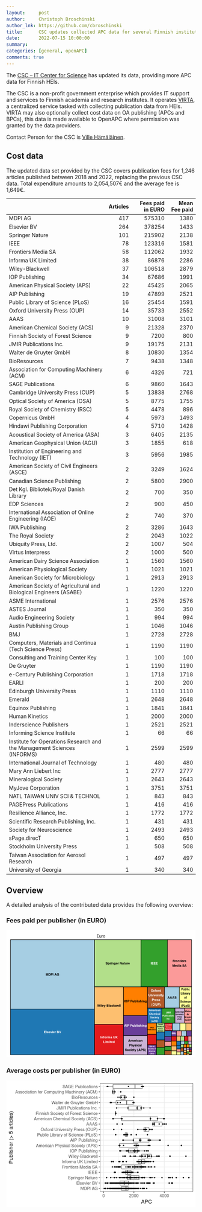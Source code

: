 ```yaml
---
layout:     post
author:     Christoph Broschinski
author_lnk: https://github.com/cbroschinski
title:      CSC updates collected APC data for several Finnish institutions
date:       2022-07-15 10:00:00
summary:    
categories: [general, openAPC]
comments: true
---
```





The [CSC – IT Center for Science](https://www.csc.fi/en/home) has updated its data, providing more APC data for Finnish HEIs.

The CSC is a non-profit government enterprise which provides IT support and services to Finnish academia and research institutes. It operates [VIRTA](https://wiki.eduuni.fi/display/cscvirtajtp/VIRTA+in+English), a centralized service tasked with collecting publication data from HEIs. VIRTA may also optionally collect cost data on OA publishing (APCs and BPCs), this data is made available to OpenAPC where permission was granted by the data providers.

Contact Person for the CSC is [Ville Hämäläinen](mailto:virta-julkaisutietopalvelu@csc.fi).

## Cost data




The updated data set provided by the CSC covers publication fees for 1,246 articles published between 2018 and 2022, replacing the previous CSC data. Total expenditure amounts to 2,054,507€ and the average fee is 1,649€.



|                                                                        | Articles| Fees paid in EURO| Mean Fee paid|
|:-----------------------------------------------------------------------|--------:|-----------------:|-------------:|
|MDPI AG                                                                 |      417|            575310|          1380|
|Elsevier BV                                                             |      264|            378254|          1433|
|Springer Nature                                                         |      101|            215902|          2138|
|IEEE                                                                    |       78|            123316|          1581|
|Frontiers Media SA                                                      |       58|            112062|          1932|
|Informa UK Limited                                                      |       38|             86876|          2286|
|Wiley-Blackwell                                                         |       37|            106518|          2879|
|IOP Publishing                                                          |       34|             67686|          1991|
|American Physical Society (APS)                                         |       22|             45425|          2065|
|AIP Publishing                                                          |       19|             47899|          2521|
|Public Library of Science (PLoS)                                        |       16|             25454|          1591|
|Oxford University Press (OUP)                                           |       14|             35733|          2552|
|AAAS                                                                    |       10|             31008|          3101|
|American Chemical Society (ACS)                                         |        9|             21328|          2370|
|Finnish Society of Forest Science                                       |        9|              7200|           800|
|JMIR Publications Inc.                                                  |        9|             19175|          2131|
|Walter de Gruyter GmbH                                                  |        8|             10830|          1354|
|BioResources                                                            |        7|              9438|          1348|
|Association for Computing Machinery (ACM)                               |        6|              4326|           721|
|SAGE Publications                                                       |        6|              9860|          1643|
|Cambridge University Press (CUP)                                        |        5|             13838|          2768|
|Optical Society of America (OSA)                                        |        5|              8775|          1755|
|Royal Society of Chemistry (RSC)                                        |        5|              4478|           896|
|Copernicus GmbH                                                         |        4|              5973|          1493|
|Hindawi Publishing Corporation                                          |        4|              5710|          1428|
|Acoustical Society of America (ASA)                                     |        3|              6405|          2135|
|American Geophysical Union (AGU)                                        |        3|              1855|           618|
|Institution of Engineering and Technology (IET)                         |        3|              5956|          1985|
|American Society of Civil Engineers (ASCE)                              |        2|              3249|          1624|
|Canadian Science Publishing                                             |        2|              5800|          2900|
|Det Kgl. Bibliotek/Royal Danish Library                                 |        2|               700|           350|
|EDP Sciences                                                            |        2|               900|           450|
|International Association of Online Engineering (IAOE)                  |        2|               740|           370|
|IWA Publishing                                                          |        2|              3286|          1643|
|The Royal Society                                                       |        2|              2043|          1022|
|Ubiquity Press, Ltd.                                                    |        2|              1007|           504|
|Virtus Interpress                                                       |        2|              1000|           500|
|American Dairy Science Association                                      |        1|              1560|          1560|
|American Physiological Society                                          |        1|              1021|          1021|
|American Society for Microbiology                                       |        1|              2913|          2913|
|American Society of Agricultural and Biological Engineers (ASABE)       |        1|              1220|          1220|
|ASME International                                                      |        1|              2576|          2576|
|ASTES Journal                                                           |        1|               350|           350|
|Audio Engineering Society                                               |        1|               994|           994|
|Austin Publishing Group                                                 |        1|              1046|          1046|
|BMJ                                                                     |        1|              2728|          2728|
|Computers, Materials and Continua (Tech Science Press)                  |        1|              1190|          1190|
|Consulting and Training Center Key                                      |        1|               100|           100|
|De Gruyter                                                              |        1|              1190|          1190|
|e-Century Publishing Corporation                                        |        1|              1718|          1718|
|EARLI                                                                   |        1|               200|           200|
|Edinburgh University Press                                              |        1|              1110|          1110|
|Emerald                                                                 |        1|              2648|          2648|
|Equinox Publishing                                                      |        1|              1841|          1841|
|Human Kinetics                                                          |        1|              2000|          2000|
|Inderscience Publishers                                                 |        1|              2521|          2521|
|Informing Science Institute                                             |        1|                66|            66|
|Institute for Operations Research and the Management Sciences (INFORMS) |        1|              2599|          2599|
|International Journal of Technology                                     |        1|               480|           480|
|Mary Ann Liebert Inc                                                    |        1|              2777|          2777|
|Mineralogical Society                                                   |        1|              2643|          2643|
|MyJove Corporation                                                      |        1|              3751|          3751|
|NATL TAIWAN UNIV SCI & TECHNOL                                          |        1|               843|           843|
|PAGEPress Publications                                                  |        1|               416|           416|
|Resilience Alliance, Inc.                                               |        1|              1772|          1772|
|Scientific Research Publishing, Inc.                                    |        1|               431|           431|
|Society for Neuroscience                                                |        1|              2493|          2493|
|sPage.direcT                                                            |        1|               650|           650|
|Stockholm University Press                                              |        1|               508|           508|
|Taiwan Association for Aerosol Research                                 |        1|               497|           497|
|University of Georgia                                                   |        1|               340|           340|

## Overview

A detailed analysis of the contributed data provides the following overview:

### Fees paid per publisher (in EURO)

![plot of chunk tree_csc_2022_07_15_full](/figure/tree_csc_2022_07_15_full-1.png)

###  Average costs per publisher (in EURO)

![plot of chunk box_csc_2022_07_15_publisher_full](/figure/box_csc_2022_07_15_publisher_full-1.png)
